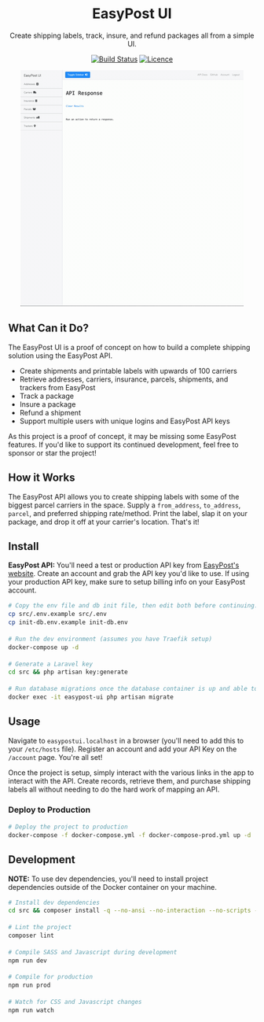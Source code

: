 <div align="center">

# EasyPost UI

Create shipping labels, track, insure, and refund packages all from a simple UI.

[![Build Status](https://github.com/Justintime50/easypost-ui/workflows/build/badge.svg)](https://github.com/Justintime50/easypost-ui/actions)
[![Licence](https://img.shields.io/github/license/justintime50/easypost-ui)](LICENSE)

<img src="assets/showcase.gif" alt="Showcase">

</div>

## What Can it Do?

The EasyPost UI is a proof of concept on how to build a complete shipping solution using the EasyPost API.

- Create shipments and printable labels with upwards of 100 carriers
- Retrieve addresses, carriers, insurance, parcels, shipments, and trackers from EasyPost
- Track a package
- Insure a package
- Refund a shipment
- Support multiple users with unique logins and EasyPost API keys

As this project is a proof of concept, it may be missing some EasyPost features. If you'd like to support its continued development, feel free to sponsor or star the project!

## How it Works

The EasyPost API allows you to create shipping labels with some of the biggest parcel carriers in the space. Supply a `from_address`, `to_address`, `parcel`, and preferred shipping rate/method. Print the label, slap it on your package, and drop it off at your carrier's location. That's it!

## Install

**EasyPost API:** You'll need a test or production API key from [EasyPost's website](https://easypost.com). Create an account and grab the API key you'd like to use. If using your production API key, make sure to setup billing info on your EasyPost account.

```bash
# Copy the env file and db init file, then edit both before continuing. The DB values must match in both files
cp src/.env.example src/.env
cp init-db.env.example init-db.env

# Run the dev environment (assumes you have Traefik setup)
docker-compose up -d

# Generate a Laravel key
cd src && php artisan key:generate

# Run database migrations once the database container is up and able to access connections
docker exec -it easypost-ui php artisan migrate
```

## Usage

Navigate to `easypostui.localhost` in a browser (you'll need to add this to your `/etc/hosts` file). Register an account and add your API Key on the `/account` page. You're all set!

Once the project is setup, simply interact with the various links in the app to interact with the API. Create records, retrieve them, and purchase shipping labels all without needing to do the hard work of mapping an API.

### Deploy to Production

```bash
# Deploy the project to production
docker-compose -f docker-compose.yml -f docker-compose-prod.yml up -d
```

## Development

**NOTE:** To use dev dependencies, you'll need to install project dependencies outside of the Docker container on your machine.

```bash
# Install dev dependencies
cd src && composer install -q --no-ansi --no-interaction --no-scripts --no-suggest --no-progress --prefer-dist

# Lint the project
composer lint

# Compile SASS and Javascript during development
npm run dev

# Compile for production
npm run prod

# Watch for CSS and Javascript changes
npm run watch
```
